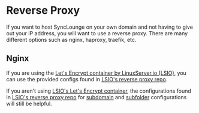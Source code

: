 # Reverse Proxy

If you want to host SyncLounge on your own domain and not having to give out your IP address, you will want to use a reverse proxy.
There are many different options such as nginx, haproxy, traefik, etc.

## Nginx

If you are using the [Let's Encrypt container by LinuxServer.io (LSIO)](https://hub.docker.com/r/linuxserver/letsencrypt), you can use the provided configs found in [LSIO's reverse proxy repo](https://github.com/linuxserver/reverse-proxy-confs).

If you aren't using [LSIO's Let's Encrypt container](https://hub.docker.com/r/linuxserver/letsencrypt), the configurations found in [LSIO's reverse proxy repo](https://github.com/linuxserver/reverse-proxy-confs) for [subdomain](https://github.com/linuxserver/reverse-proxy-confs/blob/master/synclounge.subdomain.conf.sample) and [subfolder](https://github.com/linuxserver/reverse-proxy-confs/blob/master/synclounge.subfolder.conf.sample) configurations will still be helpful.

